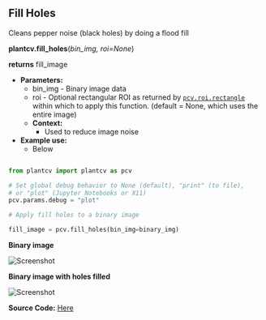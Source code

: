 ## Fill Holes

Cleans pepper noise (black holes) by doing a flood fill 

**plantcv.fill_holes**(*bin_img, roi=None*)

**returns** fill_image

- **Parameters:**
    - bin_img - Binary image data
	- roi - Optional rectangular ROI as returned by [`pcv.roi.rectangle`](roi_rectangle.md) within which to apply this function. (default = None, which uses the entire image)
  - **Context:**
    - Used to reduce image noise
- **Example use:**
    - Below

```python

from plantcv import plantcv as pcv

# Set global debug behavior to None (default), "print" (to file), 
# or "plot" (Jupyter Notebooks or X11)
pcv.params.debug = "plot"

# Apply fill holes to a binary image 

fill_image = pcv.fill_holes(bin_img=binary_img)

```

**Binary image**

![Screenshot](img/documentation_images/fill_holes/fill_holes_mask.jpg)

**Binary image with holes filled**

![Screenshot](img/documentation_images/fill_holes/filled_holes.jpg)

**Source Code:** [Here](https://github.com/danforthcenter/plantcv/blob/main/plantcv/plantcv/fill_holes.py)

